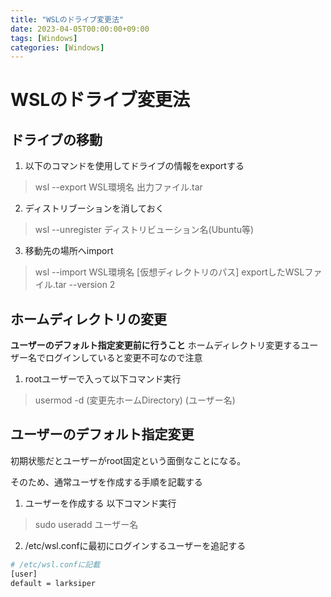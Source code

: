 ```yaml
---
title: "WSLのドライブ変更法"
date: 2023-04-05T00:00:00+09:00
tags: [Windows]
categories: [Windows]
---
```

# WSLのドライブ変更法

## ドライブの移動

1. 以下のコマンドを使用してドライブの情報をexportする
> wsl --export WSL環境名 出力ファイル.tar
2. ディストリブーションを消しておく
> wsl --unregister ディストリビューション名(Ubuntu等) 
3. 移動先の場所へimport
> wsl --import WSL環境名 [仮想ディレクトリのパス] exportしたWSLファイル.tar --version 2

## ホームディレクトリの変更

**ユーザーのデフォルト指定変更前に行うこと**
ホームディレクトリ変更するユーザー名でログインしていると変更不可なので注意

1. rootユーザーで入って以下コマンド実行
> usermod -d (変更先ホームDirectory) (ユーザー名)

## ユーザーのデフォルト指定変更

初期状態だとユーザーがroot固定という面倒なことになる。

そのため、通常ユーザを作成する手順を記載する

1. ユーザーを作成する 以下コマンド実行
> sudo useradd ユーザー名
2. /etc/wsl.confに最初にログインするユーザーを追記する 
``` bash
# /etc/wsl.confに記載
[user]
default = larksiper
```